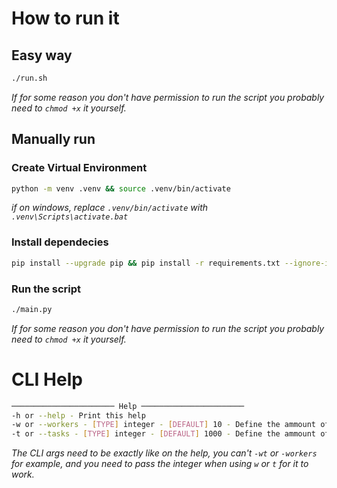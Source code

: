 # How to run it 

## Easy way

```bash
./run.sh
```
*If for some reason you don't have permission to run the script you probably need to `chmod +x` it yourself.*

## Manually run

### Create Virtual Environment

```bash
python -m venv .venv && source .venv/bin/activate
```
*if on windows, replace `.venv/bin/activate` with `.venv\Scripts\activate.bat`*

### Install dependecies

```bash
pip install --upgrade pip && pip install -r requirements.txt --ignore-installed
```

### Run the script

```bash
./main.py
```
*If for some reason you don't have permission to run the script you probably need to `chmod +x` it yourself.*


# CLI Help

```bash
─────────────────────── Help ───────────────────────
-h or --help - Print this help
-w or --workers - [TYPE] integer - [DEFAULT] 10 - Define the ammount of workers (how many threads will be assigned).
-t or --tasks - [TYPE] integer - [DEFAULT] 1000 - Define the ammount of tasks that will run (how many users will be added to the db).
```
*The CLI args need to be exactly like on the help, you can't `-wt` or `-workers` for example, and you need to pass the integer when using `w` or `t` for it to work.*


